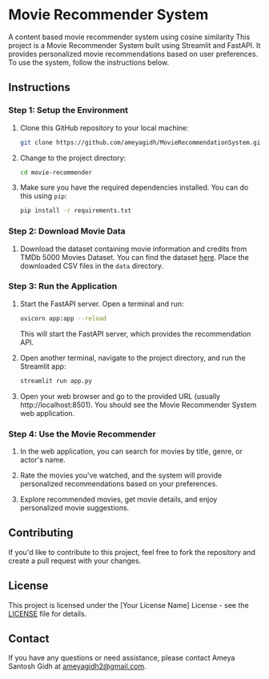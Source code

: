 # Movie Recommender System
A content based movie recommender system using cosine similarity
This project is a Movie Recommender System built using Streamlit and FastAPI. It provides personalized movie recommendations based on user preferences. To use the system, follow the instructions below.

## Instructions

### Step 1: Setup the Environment

1. Clone this GitHub repository to your local machine:

   ```bash
   git clone https://github.com/ameyagidh/MovieRecommendationSystem.git
   ```

2. Change to the project directory:

   ```bash
   cd movie-recommender
   ```

3. Make sure you have the required dependencies installed. You can do this using `pip`:

   ```bash
   pip install -r requirements.txt
   ```

### Step 2: Download Movie Data

1. Download the dataset containing movie information and credits from TMDb 5000 Movies Dataset. You can find the dataset [here](https://www.kaggle.com/tmdb/tmdb-movie-metadata). Place the downloaded CSV files in the `data` directory.

### Step 3: Run the Application

1. Start the FastAPI server. Open a terminal and run:

   ```bash
   uvicorn app:app --reload
   ```

   This will start the FastAPI server, which provides the recommendation API.

2. Open another terminal, navigate to the project directory, and run the Streamlit app:

   ```bash
   streamlit run app.py
   ```

3. Open your web browser and go to the provided URL (usually http://localhost:8501). You should see the Movie Recommender System web application.

### Step 4: Use the Movie Recommender

1. In the web application, you can search for movies by title, genre, or actor's name.

2. Rate the movies you've watched, and the system will provide personalized recommendations based on your preferences.

3. Explore recommended movies, get movie details, and enjoy personalized movie suggestions.

## Contributing

If you'd like to contribute to this project, feel free to fork the repository and create a pull request with your changes.

## License

This project is licensed under the [Your License Name] License - see the [LICENSE](LICENSE) file for details.

## Contact

If you have any questions or need assistance, please contact Ameya Santosh Gidh at ameyagidh2@gmail.com.
